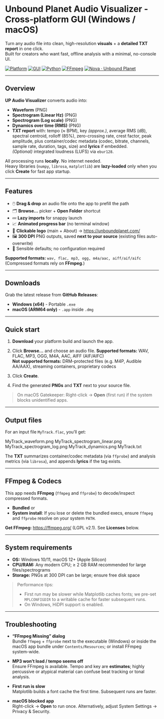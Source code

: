 # Unbound Planet Audio Visualizer - Cross-platform GUI (Windows / macOS)

Turn any audio file into clean, high-resolution **visuals** + a **detailed TXT report** in one click.  
Built for creators who want fast, offline analysis with a minimal, no-console UI.

[![Platform](https://img.shields.io/badge/platform-win%20|%20mac)](#downloads)
[![GUI](https://img.shields.io/badge/UI-Tkinter-blue)](#features)
[![Python](https://img.shields.io/badge/python-3.10%2B-blueviolet)](#build-from-source)
[![FFmpeg](https://img.shields.io/badge/FFmpeg-required-success)](#ffmpeg--codecs)
[![Nova · Unbound Planet](https://img.shields.io/badge/Nova-Unbound%20Planet-0f6)](https://unboundplanet.com/nova)

---

## Overview

**UP Audio Visualizer** converts audio into:
- **Waveform** (PNG)
- **Spectrogram (Linear Hz)** (PNG)
- **Spectrogram (Log scale)** (PNG)
- **Dynamics over time (RMS)** (PNG)
- **TXT report** with: tempo (≈ BPM), key *(approx.)*, average RMS (dB), spectral centroid, rolloff (85%), zero-crossing rate, crest factor, peak amplitude, plus container/codec metadata (codec, bitrate, channels, sample rate, duration, tags, size) and **lyrics** if embedded.  
  *(Optional)* integrated loudness (LUFS) via `ebur128`.

All processing runs **locally**. No internet needed.  
Heavy libraries (`numpy`, `librosa`, `matplotlib`) are **lazy-loaded** only when you click **Create** for fast app startup.

---

## Features

- 🖱️ **Drag & drop** an audio file onto the app to prefill the path
- 🗂️ **Browse…** picker + **Open Folder** shortcut
- 💤 **Lazy imports** for snappy launch
- 📈 **Animated progress bar** (no terminal window)
- 🔗 **Clickable logo** (main + About) → <https://unboundplanet.com/>
- 🖼️ **300 DPI** PNG outputs, saved **next to your source** (existing files auto-overwrite)
- 🧠 Sensible defaults; no configuration required

**Supported formats:** `wav, flac, mp3, ogg, m4a/aac, aiff/aif/aifc`  
(Compressed formats rely on **FFmpeg**.)

---

## Downloads

Grab the latest release from **GitHub Releases**:

- **Windows (x64)** - Portable `.exe`
- **macOS (ARM64 only)** - `.app` inside `.dmg`

---

## Quick start

1. **Download** your platform build and launch the app.  
2. Click **Browse…** and choose an audio file.
   **Supported formats:** WAV, FLAC, MP3, OGG, M4A, AAC, AIFF (AIF/AIFC)  
   **Not supported formats:** DRM-protected files (e.g. M4P, Audible AA/AAX), streaming containers, proprietary codecs

3. Click **Create**.  
4. Find the generated **PNGs** and **TXT** next to your source file.

> On macOS Gatekeeper: Right-click → **Open** (first run) if the system blocks unidentified apps.

---

## Output files

For an input file `MyTrack.flac`, you’ll get:

MyTrack_waveform.png
MyTrack_spectrogram_linear.png
MyTrack_spectrogram_log.png
MyTrack_dynamics.png
MyTrack.txt

The **TXT** summarizes container/codec metadata (via `ffprobe`) and analysis metrics (via `librosa`), and appends **lyrics** if the tag exists.

---

## FFmpeg & Codecs

This app needs **FFmpeg** (`ffmpeg` and `ffprobe`) to decode/inspect compressed formats.

- **Bundled** or  
- **System install**: If you lose or delete the bundled execs, ensure `ffmpeg` and `ffprobe` resolve on your system `PATH`.

**Get FFmpeg:** <https://ffmpeg.org/> (LGPL v2.1). See **Licenses** below.

---

## System requirements

- **OS:** Windows 10/11, macOS 12+ (Apple Silicon)
- **CPU/RAM:** Any modern CPU; ≥ 2 GB RAM recommended for large files/spectrograms
- **Storage:** PNGs at 300 DPI can be large; ensure free disk space

> Performance tips:
> - First run may be slower while Matplotlib caches fonts; we pre-set `MPLCONFIGDIR` to a writable cache for faster subsequent runs.
> - On Windows, HiDPI support is enabled.

---

## Troubleshooting

- **“FFmpeg Missing” dialog**  
  Bundle `ffmpeg` + `ffprobe` next to the executable (Windows) or inside the macOS app bundle under `Contents/Resources`; or install FFmpeg system-wide.

- **MP3 won’t load / tempo seems off**  
  Ensure FFmpeg is available. Tempo and key are **estimates**; highly percussive or atypical material can confuse beat tracking or tonal analysis.

- **First run is slow**  
  Matplotlib builds a font cache the first time. Subsequent runs are faster.

- **macOS blocked app**  
  Right-click → **Open** to run once. Alternatively, adjust System Settings → Privacy & Security.
